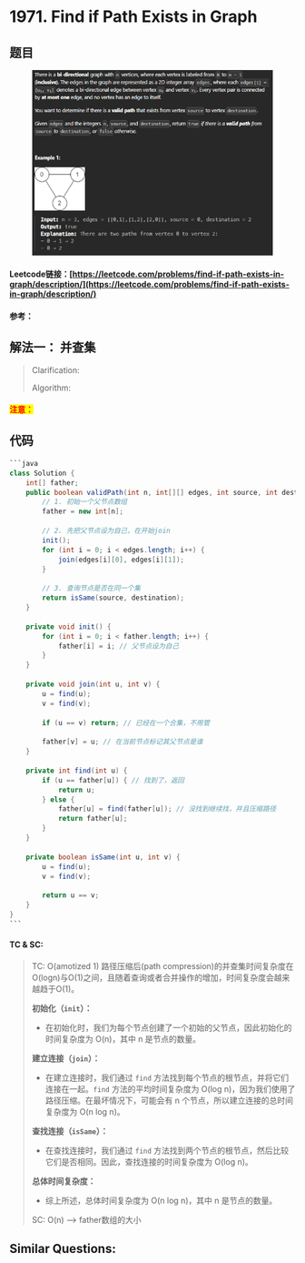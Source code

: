 # 1971. Find if Path Exists in Graph

## 题目

<figure><img src="../../.gitbook/assets/image (1) (1) (1) (1) (1) (1) (1) (1) (1) (1) (1) (1) (1).png" alt=""><figcaption></figcaption></figure>

#### Leetcode链接：[https://leetcode.com/problems/find-if-path-exists-in-graph/description/](https://leetcode.com/problems/find-if-path-exists-in-graph/description/)

#### 参考：

## 解法一： 并查集

> Clarification:&#x20;
>
> Algorithm:&#x20;

#### <mark style="color:red;">注意：</mark>

## 代码

````java
```java
class Solution {
    int[] father;
    public boolean validPath(int n, int[][] edges, int source, int destination) {
        // 1. 初始一个父节点数组
        father = new int[n];

        // 2. 先把父节点设为自己，在开始join
        init(); 
        for (int i = 0; i < edges.length; i++) {
            join(edges[i][0], edges[i][1]);
        }

        // 3. 查询节点是否在同一个集
        return isSame(source, destination);
    }

    private void init() {
        for (int i = 0; i < father.length; i++) {
            father[i] = i; // 父节点设为自己
        }
    }

    private void join(int u, int v) {
        u = find(u);
        v = find(v);

        if (u == v) return; // 已经在一个合集，不用管

        father[v] = u; // 在当前节点标记其父节点是谁
    }

    private int find(int u) {
        if (u == father[u]) { // 找到了，返回
            return u;
        } else {
            father[u] = find(father[u]); // 没找到继续找，并且压缩路径
            return father[u];
        }
    }

    private boolean isSame(int u, int v) {
        u = find(u);
        v = find(v);

        return u == v;
    }
}
```
````

#### TC & SC:&#x20;

> TC: O(amotized 1) 路径压缩后(path compression)的并查集时间复杂度在O(logn)与O(1)之间，且随着查询或者合并操作的增加，时间复杂度会越来越趋于O(1)。
>
> **初始化（`init`）：**
>
> * 在初始化时，我们为每个节点创建了一个初始的父节点，因此初始化的时间复杂度为 O(n)，其中 n 是节点的数量。
>
> **建立连接（`join`）：**
>
> * 在建立连接时，我们通过 `find` 方法找到每个节点的根节点，并将它们连接在一起。`find` 方法的平均时间复杂度为 O(log n)，因为我们使用了路径压缩。在最坏情况下，可能会有 n 个节点，所以建立连接的总时间复杂度为 O(n log n)。
>
> **查找连接（`isSame`）：**
>
> * 在查找连接时，我们通过 `find` 方法找到两个节点的根节点，然后比较它们是否相同。因此，查找连接的时间复杂度为 O(log n)。
>
> **总体时间复杂度：**
>
> * 综上所述，总体时间复杂度为 O(n log n)，其中 n 是节点的数量。
>
> SC: O(n) --> father数组的大小

## **Similar Questions:**&#x20;
